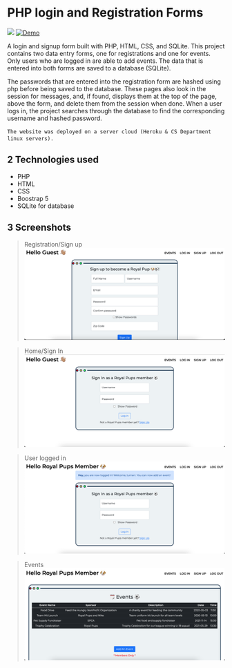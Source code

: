 # PHP login and Registration Forms


![](https://img.shields.io/github/languages/top/nanifour/php-registration?style=for-the-badge)        [![Demo](https://img.shields.io/badge/Demo-informational?style=for-the-badge&logo=github)](https://royal-pup-php.herokuapp.com/)

A login and signup form built with PHP, HTML, CSS, and SQLite. This project contains two data entry forms, one for registrations and one for events. Only users who are logged in are able to add events. The data that is entered into both forms are saved to a database (SQLite). 

The passwords that are entered into the registration form are hashed using php before being saved to the database. These pages also look in the session for messages, and, if found, displays them at the top of the page, above the form, and delete them from the session when done. When a user logs in, the project searches through the database to find the corresponding username and hashed password.

    The website was deployed on a server cloud (Heroku & CS Department linux servers).



## 2 Technologies used
- PHP
- HTML
- CSS
- Boostrap 5
- SQLite for database 


## 3 Screenshots
>Registration/Sign up
![screenshot](images/signup.png)

>Home/Sign In 
![screenshot](images/guest-home.png)

>User logged in
![screenshot](images/member-home.png)

>Events
![screenshot](images/member-event.png)


